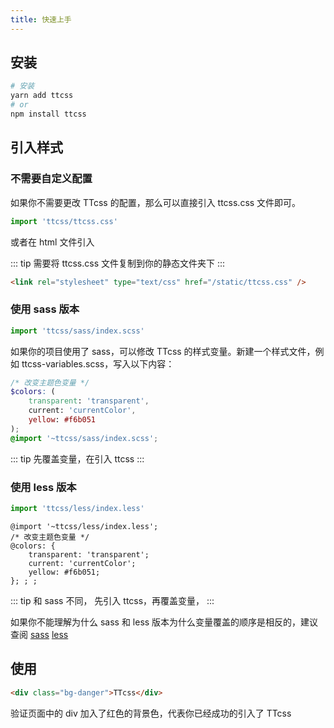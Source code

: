 ```yaml
---
title: 快速上手
---
```


## 安装

```sh
# 安装
yarn add ttcss
# or
npm install ttcss
```

## 引入样式

### 不需要自定义配置

如果你不需要更改 TTcss 的配置，那么可以直接引入 ttcss.css 文件即可。

```javascript
import 'ttcss/ttcss.css'
```

或者在 html 文件引入

::: tip
需要将 ttcss.css 文件复制到你的静态文件夹下
:::

```html
<link rel="stylesheet" type="text/css" href="/static/ttcss.css" />
```

### 使用 sass 版本

```javascript
import 'ttcss/sass/index.scss'
```

如果你的项目使用了 sass，可以修改 TTcss 的样式变量。新建一个样式文件，例如 ttcss-variables.scss，写入以下内容：

```scss
/* 改变主题色变量 */
$colors: (
    transparent: 'transparent',
    current: 'currentColor',
    yellow: #f6b051
);
@import '~ttcss/sass/index.scss';
```

::: tip
先覆盖变量，在引入 ttcss
:::

### 使用 less 版本

```javascript
import 'ttcss/less/index.less'
```

```less
@import '~ttcss/less/index.less';
/* 改变主题色变量 */
@colors: {
    transparent: 'transparent';
    current: 'currentColor';
    yellow: #f6b051;
}; ; ;
```

::: tip
和 sass 不同，
先引入 ttcss，再覆盖变量，
:::

如果你不能理解为什么 sass 和 less 版本为什么变量覆盖的顺序是相反的，建议查阅
[sass](https://www.sass.hk/guide/)
[less](https://less.bootcss.com/features/#variables)

## 使用

```html
<div class="bg-danger">TTcss</div>
```

验证页面中的 div 加入了红色的背景色，代表你已经成功的引入了 TTcss
